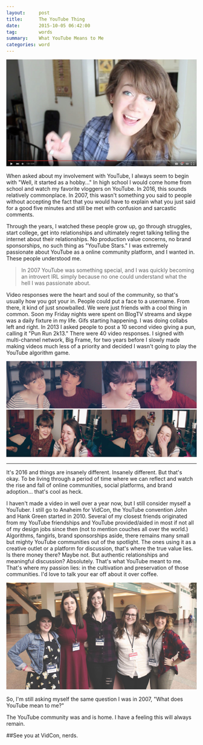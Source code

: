 ```yaml
---
layout:     post
title:		The YouTube Thing
date:       2015-10-05 06:42:00
tag:		words
summary:    What YouTube Means to Me
categories: word
---
```


_![Youtube Self](/images/YouTube_Screenshot.jpg)_

When asked about my involvement with YouTube, I always seem to begin with "Well, it started as a hobby..." In high school I would come home from school and watch my favorite vloggers on YouTube. In 2016, this sounds relatively commonplace. In 2007, this wasn't something you said to people without accepting the fact that you would have to explain what you just said for a good five minutes and still be met with confusion and sarcastic comments.

Through the years, I watched these people grow up, go through struggles, start college, get into relationships and ultimately regret talking telling the internet about their relationships. No production value concerns, no brand sponsorships, no such thing as "YouTube Stars." I was extremely passionate about YouTube as a online community platform, and I wanted in. These people understood me.

>In 2007 YouTube was something special, and I was quickly becoming an introvert IRL simply because no one could understand what the hell I was passionate about.

Video responses were the heart and soul of the community, so that's usually how you got your in. People could put a face to a username. From there, it kind of just snowballed. We were just friends with a cool thing in common. Soon my Friday nights were spent on BlogTV streams and skype was a daily fixture in my life. Gifs starting happening. I was doing collabs left and right. In 2013 I asked people to post a 10 second video giving a pun, calling it "Pun Run 2k13." There were 40 video responses. I signed with multi-channel network, Big Frame, for two years before I slowly made making videos much less of a priority and decided I wasn't going to play the YouTube algorithm game.


_![VidCon](/images/Vidcon_2013_001.jpg)_
_![VidCon](/images/Vidcon_2013_002.jpg)_

---

It's 2016 and things are insanely different. Insanely different. But that's okay. To be living through a period of time where we can reflect and watch the rise and fall of online communities, social platforms, and brand adoption... that's cool as heck.

I haven't made a video in well over a year now, but I still consider myself a YouTuber. I still go to Anaheim for VidCon, the YouTube convention John and Hank Green started in 2010. Several of my closest friends originated from my YouTube friendships and YouTube provided/aided in most if not all of my design jobs since then (not to mention couches all over the world.) Algorithms, fangirls, brand sponsorships aside, there remains many small but mighty YouTube communities out of the spotlight. The ones using it as a creative outlet or a platform for discussion, that's where the true value lies. Is there money there? Maybe not. But authentic relationships and meaningful discussion? Absolutely. That's what YouTube meant to me. That's where my passion lies: in the cultivation and preservation of those communities. I'd love to talk your ear off about it over coffee.

_![NerdCon](/images/NerdCon_2015_001.jpg)_

So, I'm still asking myself the same question I was in 2007, "What does YouTube mean to me?"

The YouTube community was and is home. I have a feeling this will always remain.

##See you at VidCon, nerds.
